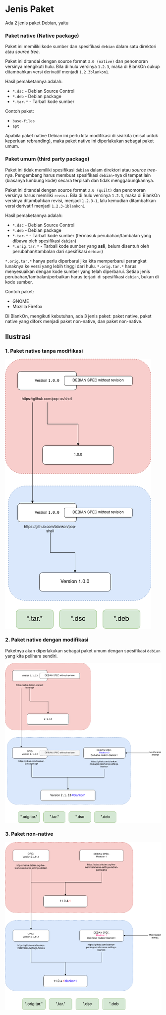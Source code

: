 # Jenis Paket

Ada 2 jenis paket Debian, yaitu

### Paket native (Native package)

Paket ini memiliki kode sumber dan spesifikasi `debian` dalam satu direktori atau  *source tree*.

Paket ini ditandai dengan source format `3.0 (native)` dan penomoran versinya mengikuti hulu. Bila di hulu versinya `1.2.3`, maka di BlankOn cukup ditambahkan versi derivatif menjadi `1.2.3blankon1`.

Hasil pemaketannya adalah:

  - `*.dsc` - Debian Source Control
  - `*.deb` - Debian package
  - `*.tar.*` - Tarball kode sumber

Contoh paket:
- `base-files`
- `apt`

Apabila paket native Debian ini perlu kita modifikasi di sisi kita (misal untuk keperluan rebranding), maka paket native ini diperlakukan sebagai paket umum.

### Paket umum (third party package)

Paket ini tidak memiliki spesifikasi `debian` dalam direktori atau *source tree*-nya. Pengembang harus membuat spesifikasi `debian`-nya di tempat lain (biasanya lumbung kode) secara terpisah dan tidak menggabungkannya.

Paket ini ditandai dengan source format `3.0 (quilt)` dan penomoran versinya harus memiliki `revisi`. Bila di hulu versinya `1.2.3`, maka di BlankOn versinya ditambahkan revisi, menjadi `1.2.3-1`, lalu kemudian ditambahkan versi derivatif menjadi `1.2.3-1blankon1`

Hasil pemaketannya adalah:
  - `*.dsc` - Debian Source Control
  - `*.deb` - Debian package
  - `*.tar.*` - Tarball kode sumber (termasuk perubahan/tambalan yang dibawa oleh spesifikasi `debian`)
  - `*.orig.tar.*` - Tarball kode sumber yang **asli**, belum disentuh oleh perubahan/tambalan dari spesifikasi `debian`)

`*.orig.tar.*` hanya perlu diperbarui jika kita memperbarui perangkat lunaknya ke versi yang lebih tinggi dari hulu. `*.orig.tar.*` harus menyesuaikan dengan kode sumber yang telah diperbarui. Setiap jenis perubahan/tambalan/perbaikan harus terjadi di spesifikasi `debian`, bukan di kode sumber.

Contoh paket:
- GNOME
- Mozilla Firefox

Di BlankOn, mengikuti kebutuhan, ada 3 jenis paket: paket native, paket native yang difork menjadi paket non-native, dan paket non-native.

## Ilustrasi

### 1. Paket native tanpa modifikasi

<img src="../../Assets/Images/blankon-packaging-native-without-mod.png"/>

### 2. Paket native dengan modifikasi

Paketnya akan diperlakukan sebagai paket umum dengan spesifikasi `debian` yang kita pelihara sendiri.

<img src="../../Assets/Images/blankon-packaging-native-with-mod.png"/>

### 3. Paket non-native

<img src="../../Assets/Images/blankon-packaging-non-native.png"/>
